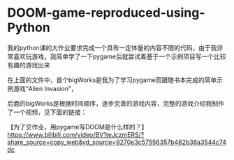 # DOOM-game-reproduced-using-Python
我的python课的大作业要求完成一个具有一定体量的内容不限的代码，由于我非常喜欢玩游戏，我简单学了一下pygame后就尝试着基于一个示例项目写一个比较有趣的游戏出来

在上面的文件中，首个bigWorks是我为了学习pygame而跟随书本完成的简单示例游戏“Alien Invasion”，

后面的bigWorks是根据时间顺序，逐步完善的游戏内容，完整的游戏介绍我制作了一个视频，见下面的链接：

【为了交作业，用pygame写DOOM是什么样的？】 https://www.bilibili.com/video/BV1teJczmERS/?share_source=copy_web&vd_source=9270e3c57556357b482b36a3544c74dc
